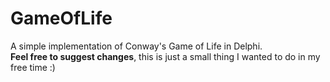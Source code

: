 GameOfLife
==========

A simple implementation of Conway's Game of Life in Delphi.  
**Feel free to suggest changes**, this is just a small thing I wanted to do in my free time :)
